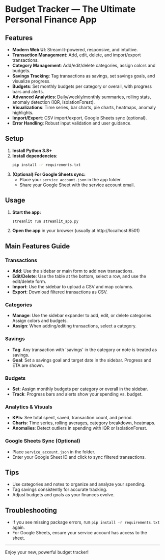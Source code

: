 # Budget Tracker — The Ultimate Personal Finance App

## Features

- **Modern Web UI**: Streamlit-powered, responsive, and intuitive.
- **Transaction Management**: Add, edit, delete, and import/export transactions.
- **Category Management**: Add/edit/delete categories, assign colors and budgets.
- **Savings Tracking**: Tag transactions as savings, set savings goals, and visualize progress.
- **Budgets**: Set monthly budgets per category or overall, with progress bars and alerts.
- **Advanced Analytics**: Daily/weekly/monthly summaries, rolling stats, anomaly detection (IQR, IsolationForest).
- **Visualizations**: Time series, bar charts, pie charts, heatmaps, anomaly highlights.
- **Import/Export**: CSV import/export, Google Sheets sync (optional).
- **Error Handling**: Robust input validation and user guidance.

## Setup

1. **Install Python 3.8+**
2. **Install dependencies**:
   ```sh
   pip install -r requirements.txt
   ```
3. **(Optional) For Google Sheets sync:**
   - Place your `service_account.json` in the app folder.
   - Share your Google Sheet with the service account email.

## Usage

1. **Start the app:**
   ```sh
   streamlit run streamlit_app.py
   ```
2. **Open the app** in your browser (usually at http://localhost:8501)

## Main Features Guide

### Transactions
- **Add**: Use the sidebar or main form to add new transactions.
- **Edit/Delete**: Use the table at the bottom, select a row, and use the edit/delete form.
- **Import**: Use the sidebar to upload a CSV and map columns.
- **Export**: Download filtered transactions as CSV.

### Categories
- **Manage**: Use the sidebar expander to add, edit, or delete categories. Assign colors and budgets.
- **Assign**: When adding/editing transactions, select a category.

### Savings
- **Tag**: Any transaction with 'savings' in the category or note is treated as savings.
- **Goal**: Set a savings goal and target date in the sidebar. Progress and ETA are shown.

### Budgets
- **Set**: Assign monthly budgets per category or overall in the sidebar.
- **Track**: Progress bars and alerts show your spending vs. budget.

### Analytics & Visuals
- **KPIs**: See total spent, saved, transaction count, and period.
- **Charts**: Time series, rolling averages, category breakdown, heatmaps.
- **Anomalies**: Detect outliers in spending with IQR or IsolationForest.

### Google Sheets Sync (Optional)
- Place `service_account.json` in the folder.
- Enter your Google Sheet ID and click to sync filtered transactions.

## Tips
- Use categories and notes to organize and analyze your spending.
- Tag savings consistently for accurate tracking.
- Adjust budgets and goals as your finances evolve.

## Troubleshooting
- If you see missing package errors, run `pip install -r requirements.txt` again.
- For Google Sheets, ensure your service account has access to the sheet.

---
Enjoy your new, powerful budget tracker!

